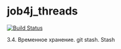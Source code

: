 # job4j_threads
[![Build Status](https://travis-ci.com/fortncom/job4j_threads.svg?branch=master)](https://travis-ci.com/fortncom/job4j_threads)

3.4. Временное хранение. git stash.
Stash 